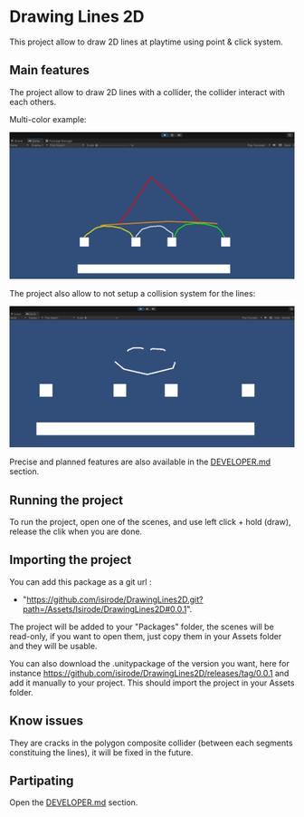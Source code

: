 # Drawing Lines 2D

This project allow to draw 2D lines at playtime using point & click system.

## Main features

The project allow to draw 2D lines with a collider, the collider interact with each others.

Multi-color example:

![Multi Color Example](./Documentation/Resources/MultiColorExample.PNG)

The project also allow to not setup a collision system for the lines:

![No Physics Example](./Documentation/Resources/NoPhysicsExample.PNG)

Precise and planned features are also available in the [DEVELOPER.md](./DEVELOPER.md) section.

## Running the project

To run the project, open one of the scenes, and use left click + hold (draw), release the clik when you are done.

## Importing the project

You can add this package as a git url : 
- "https://github.com/isirode/DrawingLines2D.git?path=/Assets/Isirode/DrawingLines2D#0.0.1".

The project will be added to your "Packages" folder, the scenes will be read-only, if you want to open them, just copy them in your Assets folder and they will be usable.

You can also download the .unitypackage of the version you want, here for instance https://github.com/isirode/DrawingLines2D/releases/tag/0.0.1 and add it manually to your project. 
This should import the project in your Assets folder.

## Know issues

They are cracks in the polygon composite collider (between each segments constituing the lines), it will be fixed in the future.

## Partipating

Open the [DEVELOPER.md](./DEVELOPER.md) section.

